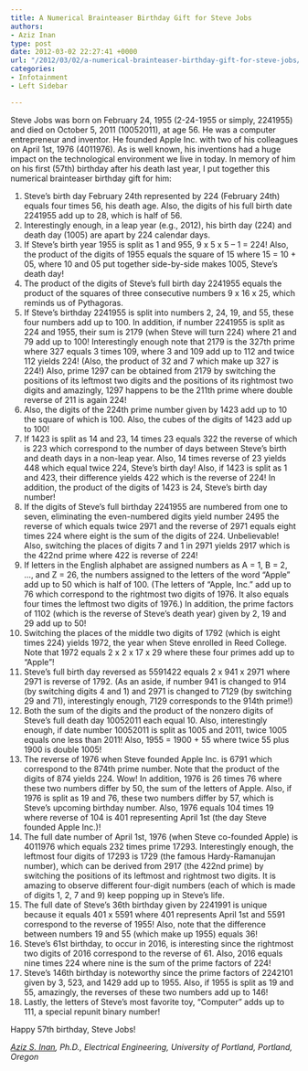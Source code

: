 ```yaml
---
title: A Numerical Brainteaser Birthday Gift for Steve Jobs
authors:
- Aziz Inan
type: post
date: 2012-03-02 22:27:41 +0000
url: "/2012/03/02/a-numerical-brainteaser-birthday-gift-for-steve-jobs/"
categories:
- Infotainment
- Left Sidebar

---
```

<p style="text-align: left;" align="center">
  Steve Jobs was born on February 24, 1955 (2-24-1955 or simply, 2241955) and died on October 5, 2011 (10052011), at age 56. He was a computer entrepreneur and inventor. He founded Apple Inc. with two of his colleagues on April 1st, 1976 (4011976). As is well known, his inventions had a huge impact on the technological environment we live in today. In memory of him on his first (57th) birthday after his death last year, I put together this numerical brainteaser birthday gift for him:
</p>

  1. Steve’s birth day February 24th represented by 224 (February 24th) equals four times 56, his death age. Also, the digits of his full birth date 2241955 add up to 28, which is half of 56.
  2. Interestingly enough, in a leap year (e.g., 2012), his birth day (224) and death day (1005) are apart by 224 calendar days.
  3. If Steve’s birth year 1955 is split as 1 and 955, 9 x 5 x 5 – 1 = 224! Also, the product of the digits of 1955 equals the square of 15 where 15 = 10 + 05, where 10 and 05 put together side-by-side makes 1005, Steve’s death day!
  4. The product of the digits of Steve’s full birth day 2241955 equals the product of the squares of three consecutive numbers 9 x 16 x 25, which reminds us of Pythagoras.
  5. If Steve’s birthday 2241955 is split into numbers 2, 24, 19, and 55, these four numbers add up to 100. In addition, if number 2241955 is split as 224 and 1955, their sum is 2179 (when Steve will turn 224) where 21 and 79 add up to 100! Interestingly enough note that 2179 is the 327th prime where 327 equals 3 times 109, where 3 and 109 add up to 112 and twice 112 yields 224! (Also, the product of 32 and 7 which make up 327 is 224!) Also, prime 1297 can be obtained from 2179 by switching the positions of its leftmost two digits and the positions of its rightmost two digits and amazingly, 1297 happens to be the 211th prime where double reverse of 211 is again 224!
  6. Also, the digits of the 224th prime number given by 1423 add up to 10 the square of which is 100. Also, the cubes of the digits of 1423 add up to 100!
  7. If 1423 is split as 14 and 23, 14 times 23 equals 322 the reverse of which is 223 which correspond to the number of days between Steve’s birth and death days in a non-leap year. Also, 14 times reverse of 23 yields 448 which equal twice 224, Steve’s birth day! Also, if 1423 is split as 1 and 423, their difference yields 422 which is the reverse of 224! In addition, the product of the digits of 1423 is 24, Steve’s birth day number!
  8. If the digits of Steve’s full birthday 2241955 are numbered from one to seven, eliminating the even-numbered digits yield number 2495 the reverse of which equals twice 2971 and the reverse of 2971 equals eight times 224 where eight is the sum of the digits of 224. Unbelievable! Also, switching the places of digits 7 and 1 in 2971 yields 2917 which is the 422nd prime where 422 is reverse of 224!
  9. If letters in the English alphabet are assigned numbers as A = 1, B = 2, …, and Z = 26, the numbers assigned to the letters of the word “Apple” add up to 50 which is half of 100. (The letters of “Apple, Inc.” add up to 76 which correspond to the rightmost two digits of 1976. It also equals four times the leftmost two digits of 1976.) In addition, the prime factors of 1102 (which is the reverse of Steve’s death year) given by 2, 19 and 29 add up to 50!
 10. Switching the places of the middle two digits of 1792 (which is eight times 224) yields 1972, the year when Steve enrolled in Reed College. Note that 1972 equals 2 x 2 x 17 x 29 where these four primes add up to “Apple”!
 11. Steve’s full birth day reversed as 5591422 equals 2 x 941 x 2971 where 2971 is reverse of 1792. (As an aside, if number 941 is changed to 914 (by switching digits 4 and 1) and 2971 is changed to 7129 (by switching 29 and 71), interestingly enough, 7129 corresponds to the 914th prime!)
 12. Both the sum of the digits and the product of the nonzero digits of Steve’s full death day 10052011 each equal 10. Also, interestingly enough, if date number 10052011 is split as 1005 and 2011, twice 1005 equals one less than 2011! Also, 1955 = 1900 + 55 where twice 55 plus 1900 is double 1005!
 13. The reverse of 1976 when Steve founded Apple Inc. is 6791 which correspond to the 874th prime number. Note that the product of the digits of 874 yields 224. Wow! In addition, 1976 is 26 times 76 where these two numbers differ by 50, the sum of the letters of Apple. Also, if 1976 is split as 19 and 76, these two numbers differ by 57, which is Steve’s upcoming birthday number. Also, 1976 equals 104 times 19 where reverse of 104 is 401 representing April 1st (the day Steve founded Apple Inc.)!
 14. The full date number of April 1st, 1976 (when Steve co-founded Apple) is 4011976 which equals 232 times prime 17293. Interestingly enough, the leftmost four digits of 17293 is 1729 (the famous Hardy-Ramanujan number), which can be derived from 2917 (the 422nd prime) by switching the positions of its leftmost and rightmost two digits. It is amazing to observe different four-digit numbers (each of which is made of digits 1, 2, 7 and 9) keep popping up in Steve’s life.
 15. The full date of Steve’s 36th birthday given by 2241991 is unique because it equals 401 x 5591 where 401 represents April 1st and 5591 correspond to the reverse of 1955! Also, note that the difference between numbers 19 and 55 (which make up 1955) equals 36!
 16. Steve’s 61st birthday, to occur in 2016, is interesting since the rightmost two digits of 2016 correspond to the reverse of 61. Also, 2016 equals nine times 224 where nine is the sum of the prime factors of 224!
 17. Steve’s 146th birthday is noteworthy since the prime factors of 2242101 given by 3, 523, and 1429 add up to 1955. Also, if 1955 is split as 19 and 55, amazingly, the reverses of these two numbers add up to 146!
 18. Lastly, the letters of Steve’s most favorite toy, “Computer” adds up to 111, a special repunit binary number!

Happy 57th birthday, Steve Jobs!

[_Aziz S. Inan_][1]_, Ph.D., Electrical Engineering, University of Portland, Portland, Oregon_

&nbsp;

 [1]: mailto:&#x61;&#x69;&#x6e;&#x61;&#x6e;&#x40;&#x75;&#x70;&#x2e;&#x65;&#x64;&#x75;